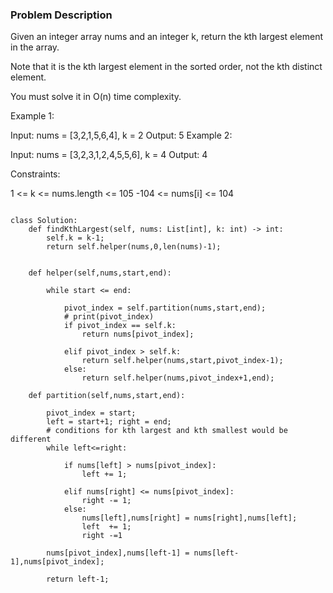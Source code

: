 ### Problem Description

Given an integer array nums and an integer k, return the kth largest element in the array.

Note that it is the kth largest element in the sorted order, not the kth distinct element.

You must solve it in O(n) time complexity.

 

Example 1:

Input: nums = [3,2,1,5,6,4], k = 2
Output: 5
Example 2:

Input: nums = [3,2,3,1,2,4,5,5,6], k = 4
Output: 4
 

Constraints:

1 <= k <= nums.length <= 105
-104 <= nums[i] <= 104


```

class Solution:
    def findKthLargest(self, nums: List[int], k: int) -> int:
        self.k = k-1;
        return self.helper(nums,0,len(nums)-1);
        
    
    def helper(self,nums,start,end):
        
        while start <= end:
            
            pivot_index = self.partition(nums,start,end);
            # print(pivot_index)
            if pivot_index == self.k:
                return nums[pivot_index];
            
            elif pivot_index > self.k:
                return self.helper(nums,start,pivot_index-1);
            else:
                return self.helper(nums,pivot_index+1,end);
    
    def partition(self,nums,start,end):
        
        pivot_index = start;
        left = start+1; right = end;
        # conditions for kth largest and kth smallest would be different   
        while left<=right:
            
            if nums[left] > nums[pivot_index]:
                left += 1;
            
            elif nums[right] <= nums[pivot_index]:
                right -= 1;
            else:
                nums[left],nums[right] = nums[right],nums[left];
                left  += 1;
                right -=1 
        
        nums[pivot_index],nums[left-1] = nums[left-1],nums[pivot_index];
        
        return left-1;
        

```
